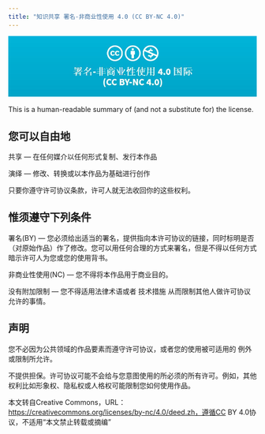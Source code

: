```yaml
---
title: "知识共享 署名-非商业性使用 4.0 (CC BY-NC 4.0)"
---
```


![5c3af69f78ca7](\5c3af69f78ca7.jpg)

This is a human-readable summary of (and not a substitute for) the license.

##                                       您可以自由地

共享 — 在任何媒介以任何形式复制、发行本作品



演绎 — 修改、转换或以本作品为基础进行创作

  

只要你遵守许可协议条款，许可人就无法收回你的这些权利。

##                                     惟须遵守下列条件

署名(BY) — 您必须给出适当的署名，提供指向本许可协议的链接，同时标明是否（对原始作品）作了修改。您可以用任何合理的方式来署名，但是不得以任何方式暗示许可人为您或您的使用背书。

非商业性使用(NC) — 您不得将本作品用于商业目的。

没有附加限制 — 您不得适用法律术语或者 技术措施 从而限制其他人做许可协议允许的事情。

##                                           声明

您不必因为公共领域的作品要素而遵守许可协议，或者您的使用被可适用的 例外或限制所允许。

不提供担保。许可协议可能不会给与您意图使用的所必须的所有许可。例如，其他权利比如形象权、隐私权或人格权可能限制您如何使用作品。



   

本文转自Creative Commons，URL：https://creativecommons.org/licenses/by-nc/4.0/deed.zh，遵循CC BY 4.0协议，不适用“本文禁止转载或摘编” 

















































